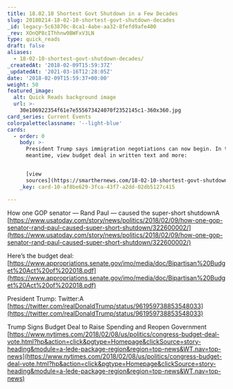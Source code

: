 ```yaml
---
title: 18.02.10 Shortest Govt Shutdown in a Few Decades
slug: 20180214-18-02-10-shortest-govt-shutdown-decades
_id: legacy-5c63870c-8ca1-4abe-aa32-8fefd9afe400
_rev: XOnQP8cIThhnw9BWFxV3LN
type: quick_reads
draft: false
aliases:
  - 18-02-10-shortest-govt-shutdown-decades/
_createdAt: '2018-02-09T15:59:37Z'
_updatedAt: '2021-03-16T12:28:05Z'
date: '2018-02-09T15:59:37+00:00'
weight: 50
featured_image:
  alt: Quick Reads background image
  url: >-
    30e106922354f61e7e555673424070f2352145c1-360x360.jpg
card_series: Current Events
colorpaletteclassname: '--light-blue'
cards:
  - order: 0
    body: >-
      President Trump says immigration negotiations can now begin. In the
      meantime, view budget deal in written text and more:


      [view
      sources](https://smarthernews.com/18-02-10-shortest-govt-shutdown-decades/)
    _key: card-10-af8be629-3fca-43f7-a2dd-02db5127c415

---
```

How one GOP senator — Rand Paul — caused the super-short shutdownA [https://www.usatoday.com/story/news/politics/2018/02/09/how-one-gop-senator-rand-paul-caused-super-short-shutdown/322600002/](https://www.usatoday.com/story/news/politics/2018/02/09/how-one-gop-senator-rand-paul-caused-super-short-shutdown/322600002/)

Here’s the budget deal: [https://www.appropriations.senate.gov/imo/media/doc/Bipartisan%20Budget%20Act%20of%202018.pdf](https://www.appropriations.senate.gov/imo/media/doc/Bipartisan%20Budget%20Act%20of%202018.pdf)

President Trump: Twitter:A [https://twitter.com/realDonaldTrump/status/961959738853548033](https://twitter.com/realDonaldTrump/status/961959738853548033)

Trump Signs Budget Deal to Raise Spending and Reopen Government  
[https://www.nytimes.com/2018/02/08/us/politics/congress-budget-deal-vote.html?hp&action=click&pgtype=Homepage&clickSource=story-heading&module=a-lede-package-region&region=top-news&WT.nav=top-news](https://www.nytimes.com/2018/02/08/us/politics/congress-budget-deal-vote.html?hp&action=click&pgtype=Homepage&clickSource=story-heading&module=a-lede-package-region&region=top-news&WT.nav=top-news)